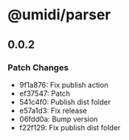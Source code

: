 # @umidi/parser

## 0.0.2

### Patch Changes

- 9f1a876: Fix publish action
- ef37547: Patch
- 541c4f0: Publish dist folder
- e57a1d3: Fix release
- 06fdd0a: Bump version
- f22f129: Fix publish dist folder
